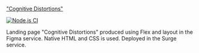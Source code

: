 ["Cognitive Distortions"](http://lamentable-journey.surge.sh)

[![Node.js CI](https://github.com/CoinerLo/landing-page_cognitive-distortions/actions/workflows/node.js.yml/badge.svg)](https://github.com/CoinerLo/landing-page_cognitive-distortions/actions/workflows/node.js.yml)

Landing page "Cognitive Distortions" produced using Flex and layout in the Figma service. Native HTML and CSS is used. Deployed in the Surge service. 